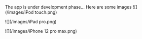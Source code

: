 The app is under development phase...
Here are some images 
![](/images/iPod touch.png)


![](/images/iPad pro.png)


![](/images/iPhone 12 pro max.png)
